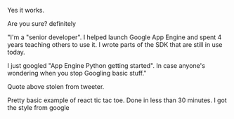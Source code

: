 Yes it works.

Are you sure? definitely

"I'm a "senior developer". I helped launch Google App Engine and spent 4 years teaching others to use it. I wrote parts of the SDK that are still in use today.

I just googled "App Engine Python getting started". In case anyone's wondering when you stop Googling basic stuff."

Quote above stolen from tweeter.

Pretty basic example of react tic tac toe. Done in less than 30 minutes. I got the style from google
